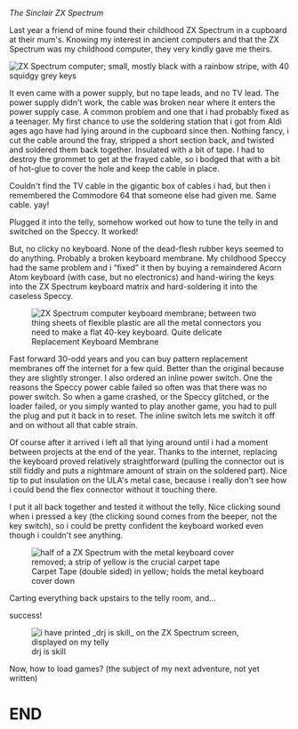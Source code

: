 [brutal]: #title "ZX Spectrum hardware repair"
[brutal]: #author "David Jones"
[brutal]: #date "2022-01-07"

_The Sinclair ZX Spectrum_

Last year a friend of mine found their childhood ZX Spectrum
in a cupboard at their mum's.
Knowing my interest in ancient computers and that the
ZX Spectrum was my childhood computer,
they very kindly gave me theirs.

<img src="SpeccyOuter.jpg"
alt="ZX Spectrum computer; small, mostly black with a rainbow stripe, with 40 squidgy grey keys"
title="A cherished ZX Spectrum"
style="max-width: 100vw; max-height: 100vh;">

It even came with a power supply, but no tape leads, and no TV lead.
The power supply didn't work,
the cable was broken near where it enters the power supply case.
A common problem and one that i had probably fixed as a
teenager.
My first chance to use the soldering station that i got from
Aldi ages ago have had lying around in the cupboard since then.
Nothing fancy, i cut the cable around the fray, stripped a short
section back, and twisted and soldered them back together.
Insulated with a bit of tape.
I had to destroy the grommet to get at the frayed cable, so i
bodged that with a bit of hot-glue to cover the hole and keep
the cable in place.

Couldn't find the TV cable in the gigantic box of cables i had,
but then i remembered the Commodore 64 that someone else had
given me. Same cable. yay!

Plugged it into the telly, somehow worked out how to tune the
telly in and switched on the Speccy.
It worked!

But, no clicky no keyboard. None of the dead-flesh rubber keys
seemed to do anything.
Probably a broken keyboard membrane.
My childhood Speccy had the same problem and i “fixed” it then
by buying a remaindered Acorn Atom keyboard (with case, but no
electronics) and hand-wiring the keys into the ZX Spectrum
keyboard matrix and hard-soldering it into the caseless Speccy.


<figure>
<img src="KeyboardMembrane.jpg"
alt="ZX Spectrum computer keyboard membrane; between two thing sheets of flexible plastic are all the metal connectors you need to make a flat 40-key keyboard. Quite delicate"
title="ZX Spectrum keyboard membrane"
style="max-width: 100vw; max-height: 100vh;">
<figcaption>
Replacement Keyboard Membrane
</figcaption>
</figure>

Fast forward 30-odd years and you can buy pattern replacement
membranes off the internet for a few quid.
Better than the original because they are slightly stronger.
I also ordered an inline power switch.
One the reasons the Speccy power cable failed so often was that
there was no power switch.
So when a game crashed, or the Speccy
glitched, or the loader failed, or you simply wanted to play
another game, you had to pull the plug and put it back in to reset.
The inline switch lets me switch it off and on without all that
cable strain.

Of course after it arrived i left all that lying around until
i had a moment between projects at the end of the year.
Thanks to the internet, replacing the keyboard proved
relatively straightforward (pulling the connector out is still
fiddly and puts a nightmare amount of strain on the soldered part).
Nice tip to put insulation on the ULA's metal case, because i
really don't see how i could bend the flex connector without it
touching there.

I put it all back together and tested it without the telly.
Nice clicking sound when i pressed a key
(the clicking sound comes from the beeper, not the key switch),
so i could be pretty confident the keyboard worked even though i
couldn't see anything.

<figure>
<img src="CarpetTape.jpg"
alt="half of a ZX Spectrum with the metal keyboard cover
removed; a strip of yellow is the crucial carpet tape"
title="Carpet tape in yellow"
style="max-width: 100vw; max-height: 100vh;">
<figcaption>
Carpet Tape (double sided) in yellow; holds the metal keyboard cover down
</figcaption>
</figure>


Carting everything back upstairs to the telly room, and...

success!

<figure>
<img src="SpeccyScreen.jpg"
alt="i have printed _drj is skill_ on the ZX Spectrum screen, displayed on my telly"
title="drj is skill"
style="max-width: 100vw; max-height: 100vh;">
<figcaption>
drj is skill
</figcaption>
</figure>

Now, how to load games? (the subject of my next adventure, not
yet written)

# END
